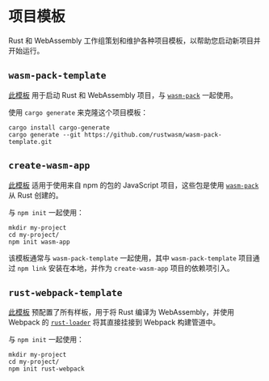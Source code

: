 # 项目模板

Rust 和 WebAssembly 工作组策划和维护各种项目模板，以帮助您启动新项目并开始运行。

## `wasm-pack-template`

[此模板][wasm-pack-template] 用于启动 Rust 和 WebAssembly 项目，与 [`wasm-pack`][wasm-pack] 一起使用。

使用 `cargo generate` 来克隆这个项目模板：

```
cargo install cargo-generate
cargo generate --git https://github.com/rustwasm/wasm-pack-template.git
```

## `create-wasm-app`

[此模板][create-wasm-app] 适用于使用来自 npm 的包的 JavaScript 项目，这些包是使用 [`wasm-pack`][wasm-pack] 从 Rust 创建的。

与 `npm init` 一起使用：

```
mkdir my-project
cd my-project/
npm init wasm-app
```

该模板通常与 `wasm-pack-template` 一起使用，其中 `wasm-pack-template` 项目通过 `npm link` 安装在本地，并作为 `create-wasm-app` 项目的依赖项引入。

## `rust-webpack-template`

[此模板][rust-webpack-template] 预配置了所有样板，用于将 Rust 编译为 WebAssembly，并使用 Webpack 的 [`rust-loader`][rust-loader] 将其直接挂接到 Webpack 构建管道中。

与 `npm init` 一起使用：

```
mkdir my-project
cd my-project/
npm init rust-webpack
```

[wasm-pack]: https://github.com/rustwasm/wasm-pack
[wasm-pack-template]: https://github.com/rustwasm/wasm-pack-template
[create-wasm-app]: https://github.com/rustwasm/create-wasm-app
[rust-webpack-template]: https://github.com/rustwasm/rust-webpack-template
[rust-loader]: https://github.com/wasm-tool/rust-loader/
